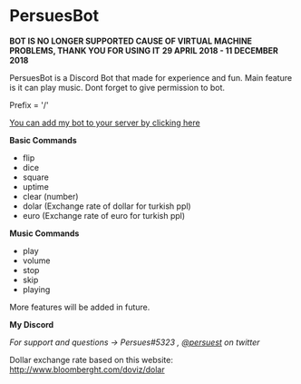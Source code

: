 # PersuesBot 


**BOT IS NO LONGER SUPPORTED CAUSE OF VIRTUAL MACHINE PROBLEMS, THANK YOU FOR USING IT**
**29 APRIL 2018 - 11 DECEMBER 2018**

PersuesBot is a Discord Bot that made for experience and fun.
Main feature is it can play music.
Dont forget to give permission to bot.


Prefix = '/'

[You can add my bot to your server by clicking here](https://discordapp.com/api/oauth2/authorize?client_id=440163732383989761&permissions=0&scope=bot)


**Basic Commands**
- flip     
- dice          
- square        
- uptime
- clear (number)
- dolar (Exchange rate of dollar for turkish ppl) 
- euro (Exchange rate of euro for turkish ppl)

**Music Commands**
- play
- volume
- stop
- skip
- playing

More features will be added in future.

**My Discord**

*For support and questions -> Persues#5323 , [@persuest](https://twitter.com/Persuest) on twitter*
 
Dollar exchange rate based on this website: http://www.bloomberght.com/doviz/dolar
